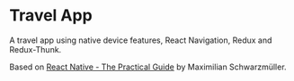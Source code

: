 # Travel App
A travel app using native device features, React Navigation, Redux and Redux-Thunk.

Based on [React Native - The Practical Guide](https://www.udemy.com/react-native-the-practical-guide/) by Maximilian Schwarzmüller.